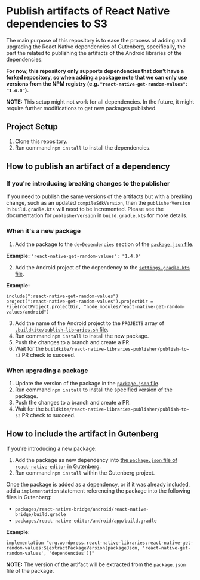 # Publish artifacts of React Native dependencies to S3

The main purpose of this repository is to ease the process of adding and upgrading the React Native dependencies of Gutenberg, specifically, the part the related to publishing the artifacts of the Android libraries of the dependencies.

**For now, this repository only supports dependencies that don’t have a forked repository, so when adding a package note that we can only use versions from the NPM registry (e.g. `"react-native-get-random-values": "1.4.0"`).**

**NOTE:** This setup might not work for all dependencies. In the future, it might require further modifications to get new packages published.

## Project Setup

1. Clone this repository.
2. Run command `npm install` to install the dependencies.

## How to publish an artifact of a dependency

### If you're introducing breaking changes to the publisher

If you need to publish the same versions of the artifacts but with a breaking change, such as an updated `compileSdkVersion`, then the `publisherVersion` in `build.gradle.kts` will need to be incremented. Please see the documentation for `publisherVersion` in `build.gradle.kts` for more details.

### When it's a new package
1. Add the package to the `devDependencies` section of the [`package.json` file](./package.json).

**Example:**
`"react-native-get-random-values": "1.4.0"`

2. Add the Android project of the dependency to the [`settings.gradle.kts` file](./settings.gradle.kts).

**Example:**
```
include(":react-native-get-random-values")
project(":react-native-get-random-values").projectDir = File(rootProject.projectDir, "node_modules/react-native-get-random-values/android")
```

3. Add the name of the Android project to the `PROJECTS` array of [`.buildkite/publish-libraries.sh` file](.buildkite/publish-libraries.sh).
4. Run command `npm install` to install the new package.
5. Push the changes to a branch and create a PR.
6. Wait for the `buildkite/react-native-libraries-publisher/publish-to-s3` PR check to succeed.

### When upgrading a package
1. Update the version of the package in the [`package.json` file](package.json).
2. Run command `npm install` to install the specified version of the package.
3. Push the changes to a branch and create a PR.
4. Wait for the `buildkite/react-native-libraries-publisher/publish-to-s3` PR check to succeed.

## How to include the artifact in Gutenberg

If you're introducing a new package:
1. Add the package as new dependency into [the `package.json` file of `react-native-editor` in Gutenberg](https://github.com/WordPress/gutenberg/blob/trunk/packages/react-native-editor/package.json).
2. Run command `npm install` within the Gutenberg project.

Once the package is added as a dependency, or if it was already included, add a `implementation` statement referencing the package into the following files in Gutenberg:

- `packages/react-native-bridge/android/react-native-bridge/build.gradle`
- `packages/react-native-editor/android/app/build.gradle`

**Example**:
```
implementation "org.wordpress.react-native-libraries:react-native-get-random-values:${extractPackageVersion(packageJson, 'react-native-get-random-values', 'dependencies')}"
```

**NOTE:** The version of the artifact will be extracted from the `package.json` file of the package.
